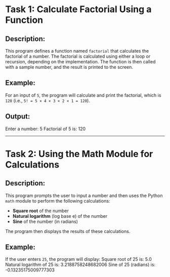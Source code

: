 # Task 1: Calculate Factorial Using a Function

## Description:
This program defines a function named `factorial` that calculates the factorial of a number. The factorial is calculated using either a loop or recursion, depending on the implementation. The function is then called with a sample number, and the result is printed to the screen.

## Example:
For an input of `5`, the program will calculate and print the factorial, which is `120` (i.e., `5! = 5 × 4 × 3 × 2 × 1 = 120`).

## Output:
Enter a number: 5 Factorial of 5 is: 120


---

# Task 2: Using the Math Module for Calculations

## Description:
This program prompts the user to input a number and then uses the Python `math` module to perform the following calculations:

- **Square root** of the number
- **Natural logarithm** (log base e) of the number
- **Sine** of the number (in radians)

The program then displays the results of these calculations.

## Example:
If the user enters `25`, the program will display:
Square root of 25 is: 5.0 Natural logarithm of 25 is: 3.2188758248682006 Sine of 25 (radians) is: -0.13235175009777303
